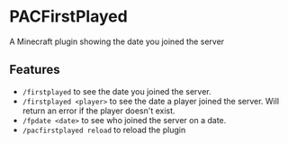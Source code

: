# PACFirstPlayed
A Minecraft plugin showing the date you joined the server

## Features
- ``/firstplayed`` to see the date you joined the server.
- ``/firstplayed <player>`` to see the date a player joined the server. Will return an error if the player doesn't exist.
- ``/fpdate <date>`` to see who joined the server on a date.
- ``/pacfirstplayed reload`` to reload the plugin
